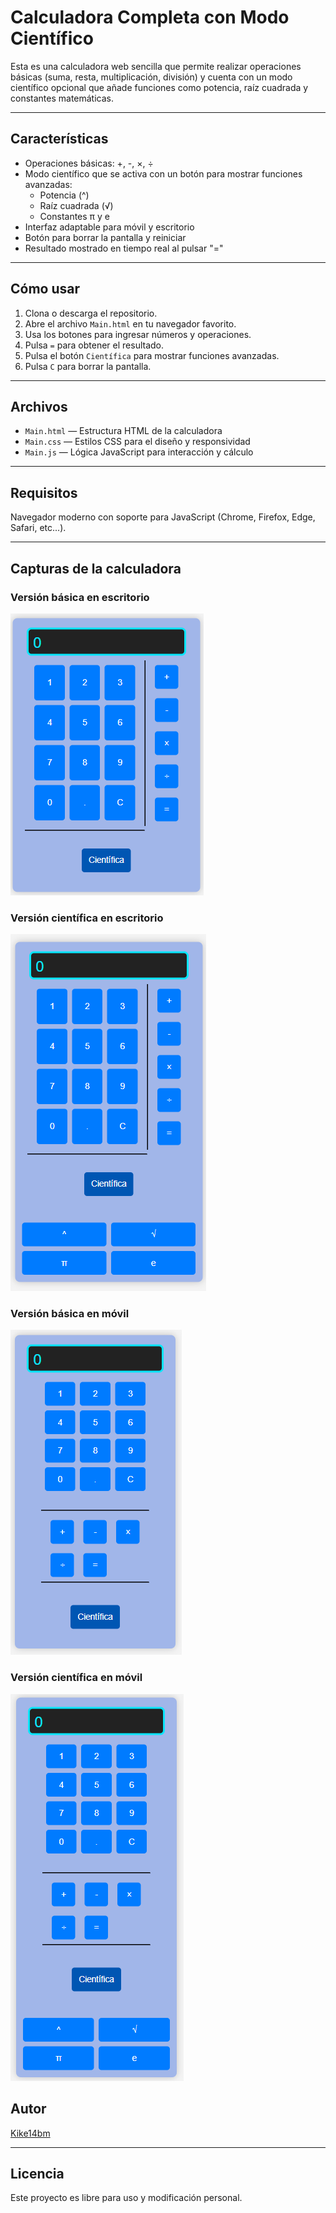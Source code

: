 # Calculadora Completa con Modo Científico

Esta es una calculadora web sencilla que permite realizar operaciones básicas (suma, resta, multiplicación, división) y cuenta con un modo científico opcional que añade funciones como potencia, raíz cuadrada y constantes matemáticas.

---

## Características

- Operaciones básicas: +, -, ×, ÷  
- Modo científico que se activa con un botón para mostrar funciones avanzadas:  
  - Potencia (^)
  - Raíz cuadrada (√)
  - Constantes π y e
- Interfaz adaptable para móvil y escritorio
- Botón para borrar la pantalla y reiniciar
- Resultado mostrado en tiempo real al pulsar "="

---

## Cómo usar

1. Clona o descarga el repositorio.  
2. Abre el archivo `Main.html` en tu navegador favorito.  
3. Usa los botones para ingresar números y operaciones.  
4. Pulsa `=` para obtener el resultado.  
5. Pulsa el botón `Científica` para mostrar funciones avanzadas.  
6. Pulsa `C` para borrar la pantalla.

---

## Archivos

- `Main.html` — Estructura HTML de la calculadora  
- `Main.css` — Estilos CSS para el diseño y responsividad  
- `Main.js` — Lógica JavaScript para interacción y cálculo

---

## Requisitos

Navegador moderno con soporte para JavaScript (Chrome, Firefox, Edge, Safari, etc...).

---
## Capturas de la calculadora

### Versión básica en escritorio
![Calculadora básica escritorio](./capturasVisual/calculadora-basica.png)

### Versión científica en escritorio
![Calculadora científica escritorio](./capturasVisual/calculadora-cientifica.png)

### Versión básica en móvil
![Calculadora básica móvil](./capturasVisual/calculadora-movil-basica.png)

### Versión científica en móvil
![Calculadora científica móvil](./capturasVisual/calculadora-movil-cientifica.png)

## Autor
[Kike14bm](https://github.com/kike14bm)

---

## Licencia

Este proyecto es libre para uso y modificación personal.

